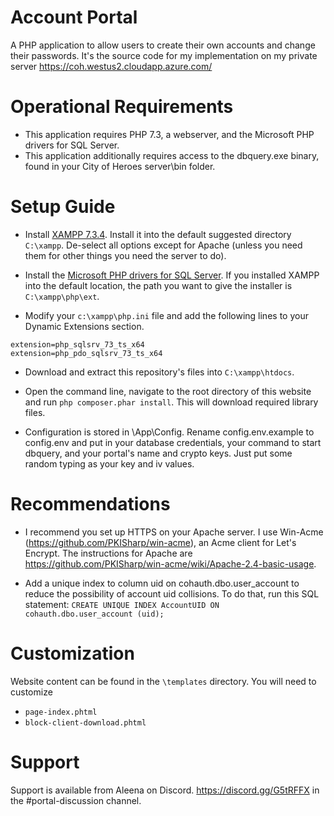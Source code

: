 # Account Portal

A PHP application to allow users to create their own accounts and change their passwords. It's the source code for my implementation on my private server https://coh.westus2.cloudapp.azure.com/

# Operational Requirements

* This application requires PHP 7.3, a webserver, and the Microsoft PHP drivers for SQL Server.
* This application additionally requires access to the dbquery.exe binary, found in your City of Heroes server\bin folder.

# Setup Guide

* Install [XAMPP 7.3.4](https://www.apachefriends.org/index.html). Install it into the default suggested directory `C:\xampp`. De-select all options except for Apache (unless you need them for other things you need the server to do).

* Install the [Microsoft PHP drivers for SQL Server](https://www.microsoft.com/en-us/download/details.aspx?id=57916). If you installed XAMPP into the default location, the path you want to give the installer is `C:\xampp\php\ext`.

* Modify your `c:\xampp\php.ini` file and add the following lines to your Dynamic Extensions section.
```
extension=php_sqlsrv_73_ts_x64
extension=php_pdo_sqlsrv_73_ts_x64
```

* Download and extract this repository's files into `C:\xampp\htdocs`.

* Open the command line, navigate to the root directory of this website and run `php composer.phar install`. This will download required library files.

* Configuration is stored in \App\Config. Rename config.env.example to config.env and put in your database credentials, your command to start dbquery, and your portal's name and crypto keys. Just put some random typing as your key and iv values.

# Recommendations

* I recommend you set up HTTPS on your Apache server. I use Win-Acme (https://github.com/PKISharp/win-acme), an Acme client for Let's Encrypt. The instructions for Apache are https://github.com/PKISharp/win-acme/wiki/Apache-2.4-basic-usage.

* Add a unique index to column uid on cohauth.dbo.user_account to reduce the possibility of account uid collisions. To do that, run this SQL statement: ```CREATE UNIQUE INDEX AccountUID ON cohauth.dbo.user_account (uid);```

# Customization

Website content can be found in the `\templates` directory. You will need to customize

* `page-index.phtml`
* `block-client-download.phtml`

# Support

Support is available from Aleena on Discord. https://discord.gg/G5tRFFX in the #portal-discussion channel.
